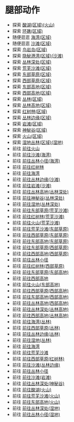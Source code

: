 # 腿部动作  
- 探索 [酸湖(区域)(火山)](AcidLake.md)  
- 探索 [环礁(区域)](Atoll.md)  
- 随便逛逛 [海湾(区域)](Bay.md)  
- 随便逛逛 [沙滩(区域)](Beach.md)  
- 探索 [鸟岩岛(区域)](BirdRock.md)  
- 探索 [隐秘港湾(区域)(沙滩)](Cove.md)  
- 探索 [丛林深处(区域)](DeepJungle.md)  
- 探索 [荒芜沙滩(区域)](DesolateBeach.md)  
- 探索 [东部草原(区域)](GrasslandsE.md)  
- 探索 [西部草原(区域)](GrasslandsW.md)  
- 探索 [东部高地(区域)](HighlandsEastern.md)  
- 探索 [西部高地(区域)](HighlandsWestern.md)  
- 探索 [丛林(区域)](Jungle.md)  
- 探索 [丛林高地(区域)](JungleHighlands.md)  
- 探索 [红树林(区域)](Mangroves.md)  
- 探索 [丛林边缘(区域)](Outskirts.md)  
- 探索 [岩滩(区域)](Rocks.md)  
- 探索 [神秘谷(区域)](SecretValley.md)  
- 探索 [火山(区域)](Volcano.md)  
- 探索 [湿地丛林(区域)(湿地)](Wetlands.md)  
- 前往 [前往火山](Path_AcidLakeToVolcano.md)  
- 前往 [前往沙滩(海湾)](Path_BayToBeach.md)  
- 前往 [前往丛林小径(海湾)](Path_BayToJungle.md)  
- 前往 [前往红树林](Path_BayToMangroves.md)  
- 前往 [前往海湾](Path_BeachToBay.md)  
- 前往 [前往丛林边缘(沙滩)](Path_BeachToOutskirts.md)  
- 前往 [前往岩滩(沙滩)](Path_BeachToRocks.md)  
- 前往 [前往丛林高地(丛林深处)](Path_DeepJungleToJungleHighlands.md)  
- 前往 [前往神秘谷(丛林深处)](Path_DeepJungleToValley.md)  
- 前往 [前往湿地(丛林深处)](Path_DeepJungleToWetlands.md)  
- 前往 [前往东部草原(荒芜沙滩)](Path_DesolateBeachToGrasslandsE.md)  
- 前往 [前往红树林(荒芜沙滩)](Path_DesolateBeachToMangroves.md)  
- 前往 [前往火山(荒芜沙滩)](Path_DesolateBeachToVolcano.md)  
- 前往 [前往荒芜沙滩(东部草原)](Path_GrasslandsEToDesolateBeach.md)  
- 前往 [前往西部草原(东部草原)](Path_GrasslandsEToGrasslandsW.md)  
- 前往 [前往东部高地(东部草原)](Path_GrasslandsEToHighlandsE.md)  
- 前往 [前往东部草原(西部草原)](Path_GrasslandsWToGrasslandsE.md)  
- 前往 [前往西部高地(西部草原)](Path_GrasslandsWToHighlandsW.md)  
- 前往 [前往丛林小径](Path_GrasslandsWToJungle.md)  
- 前往 [前往红树林(西部草原)](Path_GrasslandsWToMangroves.md)  
- 前往 [前往东部草原(东部高地)](Path_HighlandsEToGrasslandsE.md)  
- 前往 [前往西部高地](Path_HighlandsEToHighlandsW.md)  
- 前往 [前往火山(东部高地)](Path_HighlandsEToVolcano.md)  
- 前往 [前往西部草原(西部高地)](Path_HighlandsWToGrasslandsW.md)  
- 前往 [前往东部高地(西部高地)](Path_HighlandsWToHighlandsE.md)  
- 前往 [前往丛林高地(西部高地)](Path_HighlandsWToJungleHighlands.md)  
- 前往 [前往丛林深处(丛林高地)](Path_JungleHighlandsToDeepJungle.md)  
- 前往 [前往西部高地(丛林高地)](Path_JungleHighlandsToHighlandsW.md)  
- 前往 [前往海湾(丛林)](Path_JungleToBay.md)  
- 前往 [前往西部草原(丛林)](Path_JungleToGrasslandsW.md)  
- 前往 [前往丛林边缘(丛林)](Path_JungleToOutskirts.md)  
- 前往 [前往湿地(丛林)](Path_JungleToWetlands.md)  
- 前往 [前往海湾](Path_MangrovesToBay.md)  
- 前往 [前往荒芜沙滩](Path_MangrovesToDesolateBeach.md)  
- 前往 [前往西部草原(红树林)](Path_MangrovesToGrasslandsW.md)  
- 前往 [前往沙滩(丛林边缘)](Path_OutskirtsToBeach.md)  
- 前往 [前往丛林小径](Path_OutskirtsToJungle.md)  
- 前往 [前往沙滩(岩滩)](Path_RocksToBeach.md)  
- 前往 [前往丛林深处(神秘谷)](Path_ValleyToDeepJungle.md)  
- 前往 [前往酸湖(火山)](Path_VolcanoToAcidLake.md)  
- 前往 [前往荒芜沙滩(火山)](Path_VolcanoToDesolateBeach.md)  
- 前往 [前往东部高地(火山)](Path_VolcanoToHighlandsE.md)  
- 前往 [前往丛林深处(湿地)](Path_WetlandsToDeepJungle.md)  
- 前往 [前往丛林小径(湿地)](Path_WetlandsToJungle.md)  
